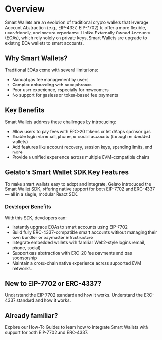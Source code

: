 # Overview

Smart Wallets are an evolution of traditional crypto wallets that leverage Account Abstraction (e.g., EIP-4337, EIP-7702) to offer a more flexible, user-friendly, and secure experience. Unlike Externally Owned Accounts (EOAs), which rely solely on private keys, Smart Wallets are upgrade to existing EOA wallets to smart accounts.

## Why Smart Wallets?

Traditional EOAs come with several limitations:

* Manual gas fee management by users
* Complex onboarding with seed phrases
* Poor user experience, especially for newcomers
* No support for gasless or token-based fee payments

## Key Benefits

Smart Wallets address these challenges by introducing:

* Allow users to pay fees with ERC-20 tokens or let dApps sponsor gas
* Enable login via email, phone, or social accounts (through embedded wallets)
* Add features like account recovery, session keys, spending limits, and more
* Provide a unified experience across multiple EVM-compatible chains

## Gelato's Smart Wallet SDK Key Features

To make smart wallets easy to adopt and integrate, Gelato introduced the Smart Wallet SDK, offering native support for both EIP-7702 and ERC-4337 — all in a single, modular React SDK.

### Developer Benefits

With this SDK, developers can:

* Instantly upgrade EOAs to smart accounts using EIP-7702
* Build fully ERC-4337-compatible smart accounts without managing their own bundler or paymaster infrastructure
* Integrate embedded wallets with familiar Web2-style logins (email, phone, social)
* Support gas abstraction with ERC-20 fee payments and gas sponsorship
* Maintain a cross-chain native experience across supported EVM networks.

## New to EIP-7702 or ERC-4337?

<Columns cols={2}>
  <Card title="EIP-7702" icon="link" href="/Smart-Wallet-SDK/Introduction/Understanding-EIP-7702">
    Understand the EIP-7702 standard and how it works.
  </Card>

  <Card title="ERC-4337" icon="link" href="/Paymaster-&-Bundler/Introduction/Understanding-ERC-4337">
    Understand the ERC-4337 standard and how it works.
  </Card>
</Columns>

## Already familiar?

<Card title="How-To Guides" icon="link" href="/Smart-Wallet-SDK/How-To-Guides">
  Explore our How-To Guides to learn how to integrate Smart Wallets with support
  for both EIP-7702 and ERC-4337.
</Card>